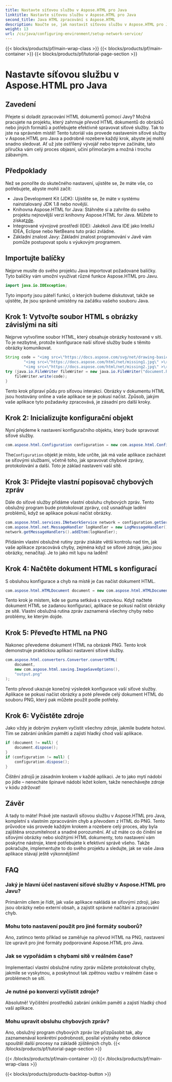 ```yaml
---
title: Nastavte síťovou službu v Aspose.HTML pro Java
linktitle: Nastavte síťovou službu v Aspose.HTML pro Java
second_title: Java HTML zpracování s Aspose.HTML
description: Naučte se, jak nastavit síťovou službu v Aspose.HTML pro Java, spravovat síťové zdroje a převádět HTML na PNG pomocí vlastního zpracování chyb.
weight: 13
url: /cs/java/configuring-environment/setup-network-service/
---
```


{{< blocks/products/pf/main-wrap-class >}}
{{< blocks/products/pf/main-container >}}
{{< blocks/products/pf/tutorial-page-section >}}

# Nastavte síťovou službu v Aspose.HTML pro Java

## Zavedení
Přejete si doladit zpracování HTML dokumentů pomocí Javy? Možná pracujete na projektu, který zahrnuje převod HTML dokumentů do obrázků nebo jiných formátů a potřebujete efektivně spravovat síťové služby. Tak to jste na správném místě! Tento tutoriál vás provede nastavením síťové služby v Aspose.HTML pro Java a podrobně rozebere každý krok, abyste jej mohli snadno sledovat. Ať už jste ostřílený vývojář nebo teprve začínáte, tato příručka vám celý proces objasní, učiní přímočarým a možná i trochu zábavným.
## Předpoklady
Než se ponoříte do skutečného nastavení, ujistěte se, že máte vše, co potřebujete, abyste mohli začít:
- Java Development Kit (JDK): Ujistěte se, že máte v systému nainstalovaný JDK 1.8 nebo novější.
-  Knihovna Aspose.HTML for Java: Stáhněte si a zahrňte do svého projektu nejnovější verzi knihovny Aspose.HTML for Java. Můžete to získat[zde](https://releases.aspose.com/html/java/).
- Integrované vývojové prostředí (IDE): Jakékoli Java IDE jako IntelliJ IDEA, Eclipse nebo NetBeans tuto práci zvládne.
- Základní znalost Javy: Základní znalost programování v Javě vám pomůže postupovat spolu s výukovým programem.
## Importujte balíčky
Nejprve musíte do svého projektu Java importovat požadované balíčky. Tyto balíčky vám umožní využívat různé funkce Aspose.HTML pro Javu.
```java
import java.io.IOException;
```
Tyto importy jsou páteří funkcí, o kterých budeme diskutovat, takže se ujistěte, že jsou správně umístěny na začátku vašeho souboru Java.

## Krok 1: Vytvořte soubor HTML s obrázky závislými na síti
Nejprve vytvoříme soubor HTML, který obsahuje obrázky hostované v síti. To je nezbytné, protože konfigurace naší síťové služby bude s těmito obrázky komunikovat.
```java
String code = "<img src=\"https://docs.aspose.com/svg/net/drawing-basics/filters-and-gradients/park.jpg\" >\r\n" +
		"<img src=\"https://docs.aspose.com/html/net/missing1.jpg\" >\r\n" +
		"<img src=\"https://docs.aspose.com/html/net/missing2.jpg\" >\r\n";
try (java.io.FileWriter fileWriter = new java.io.FileWriter("document.html")) {
	fileWriter.write(code);
}
```
Tento krok připraví půdu pro síťovou interakci. Obrázky v dokumentu HTML jsou hostovány online a vaše aplikace se je pokusí načíst. Způsob, jakým vaše aplikace tyto požadavky zpracovává, je zásadní pro další kroky.
## Krok 2: Inicializujte konfigurační objekt
Nyní přejdeme k nastavení konfiguračního objektu, který bude spravovat síťové služby.
```java
com.aspose.html.Configuration configuration = new com.aspose.html.Configuration();
```
 The`Configuration` objekt je místo, kde určíte, jak má vaše aplikace zacházet se síťovými službami, včetně toho, jak spravovat chybové zprávy, protokolování a další. Toto je základ nastavení vaší sítě.
## Krok 3: Přidejte vlastní popisovač chybových zpráv
Dále do síťové služby přidáme vlastní obsluhu chybových zpráv. Tento obslužný program bude protokolovat zprávy, což usnadňuje ladění problémů, když se aplikace pokusí načíst obrázky.
```java
com.aspose.html.services.INetworkService network = configuration.getService(com.aspose.html.services.INetworkService.class);
com.aspose.html.net.MessageHandler logHandler = new LogMessageHandler();
network.getMessageHandlers().addItem(logHandler);
```

Přidáním vlastní obslužné rutiny zpráv získáte větší kontrolu nad tím, jak vaše aplikace zpracovává chyby, zejména když se síťové zdroje, jako jsou obrázky, nenačítají. Je to jako mít lupu na ladění!
## Krok 4: Načtěte dokument HTML s konfigurací

S obsluhou konfigurace a chyb na místě je čas načíst dokument HTML.
```java
com.aspose.html.HTMLDocument document = new com.aspose.html.HTMLDocument("document.html", configuration);
```
Tento krok je místem, kde se guma setkává s vozovkou. Když načtete dokument HTML se zadanou konfigurací, aplikace se pokusí načíst obrázky ze sítě. Vlastní obslužná rutina zpráv zaznamená všechny chyby nebo problémy, ke kterým dojde.
## Krok 5: Převeďte HTML na PNG
Nakonec převedeme dokument HTML na obrázek PNG. Tento krok demonstruje praktickou aplikaci nastavení síťové služby.
```java
com.aspose.html.converters.Converter.convertHTML(
	document,
	new com.aspose.html.saving.ImageSaveOptions(),
	"output.png"
);
```
Tento převod ukazuje konečný výsledek konfigurace vaší síťové služby. Aplikace se pokusí načíst obrázky a poté převede celý dokument HTML do souboru PNG, který pak můžete použít podle potřeby.
## Krok 6: Vyčistěte zdroje
Jako vždy je dobrým zvykem vyčistit všechny zdroje, jakmile budete hotovi. Tím se zabrání únikům paměti a zajistí hladký chod vaší aplikace.
```java
if (document != null) {
	document.dispose();
}
if (configuration != null) {
	configuration.dispose();
}
```
Čištění zdrojů je zásadním krokem v každé aplikaci. Je to jako mytí nádobí po jídle – nenecháte špinavé nádobí ležet kolem, takže nenechávejte zdroje v kódu zdržovat!

## Závěr
A tady to máte! Právě jste nastavili síťovou službu v Aspose.HTML pro Java, kompletní s vlastním zpracováním chyb a převodem z HTML do PNG. Tento průvodce vás provede každým krokem a rozebere celý proces, aby byla zajištěna srozumitelnost a snadné porozumění. Ať už máte co do činění se síťovými obrázky nebo složitými HTML dokumenty, toto nastavení vám poskytne nástroje, které potřebujete k efektivní správě všeho. Takže pokračujte, implementujte to do svého projektu a sledujte, jak se vaše Java aplikace stávají ještě výkonnějšími!
## FAQ
### Jaký je hlavní účel nastavení síťové služby v Aspose.HTML pro Javu?  
Primárním cílem je řídit, jak vaše aplikace nakládá se síťovými zdroji, jako jsou obrázky nebo externí obsah, a zajistit správné načítání a zpracování chyb.
### Mohu toto nastavení použít pro jiné formáty souborů?  
Ano, zatímco tento příklad se zaměřuje na převod HTML na PNG, nastavení lze upravit pro jiné formáty podporované Aspose.HTML pro Java.
### Jak se vypořádám s chybami sítě v reálném čase?  
Implementací vlastní obslužné rutiny zpráv můžete protokolovat chyby, jakmile se vyskytnou, a poskytnout tak zpětnou vazbu v reálném čase o problémech se sítí.
### Je nutné po konverzi vyčistit zdroje?  
Absolutně! Vyčištění prostředků zabrání únikům paměti a zajistí hladký chod vaší aplikace.
### Mohu upravit obsluhu chybových zpráv?  
Ano, obslužný program chybových zpráv lze přizpůsobit tak, aby zaznamenával konkrétní podrobnosti, posílal výstrahy nebo dokonce spouštěl další procesy na základě zjištěných chyb.
{{< /blocks/products/pf/tutorial-page-section >}}

{{< /blocks/products/pf/main-container >}}
{{< /blocks/products/pf/main-wrap-class >}}

{{< blocks/products/products-backtop-button >}}
